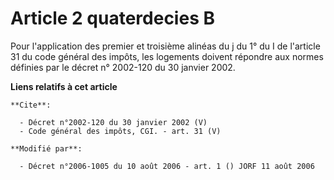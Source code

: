 # Article 2 quaterdecies B

Pour l'application des premier et troisième alinéas du j du 1° du I de l'article 31 du code général des impôts, les logements
doivent répondre aux normes définies par le décret n° 2002-120 du 30 janvier 2002.

**Liens relatifs à cet article**

	**Cite**:

	  - Décret n°2002-120 du 30 janvier 2002 (V)
	  - Code général des impôts, CGI. - art. 31 (V)

	**Modifié par**:

	  - Décret n°2006-1005 du 10 août 2006 - art. 1 () JORF 11 août 2006
